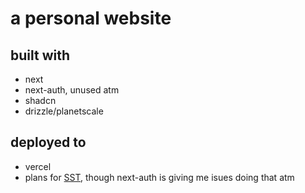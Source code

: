 # a personal website

## built with
- next
- next-auth, unused atm
- shadcn
- drizzle/planetscale

## deployed to
- vercel
- plans for [SST](https://sst.dev), though next-auth is giving me isues doing that atm